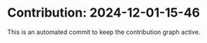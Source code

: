 # Contribution: 2024-12-01-15-46
This is an automated commit to keep the contribution graph active.
